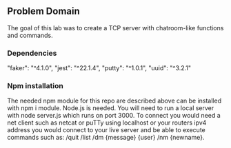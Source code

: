 ## Problem Domain

The goal of this lab was to create a TCP server with chatroom-like functions and commands.

### Dependencies
  "faker": "^4.1.0",
  "jest": "^22.1.4",
  "putty": "^1.0.1",
  "uuid": "^3.2.1"

### Npm installation
 The needed npm module for this repo are described above can be installed with npm i module.
 Node.js is needed. You will need to run a local server with node server.js which runs on port 3000.
 To connect you would need a net client such as netcat or puTTy using localhost or your routers ipv4 address you would connect to your live server and be able to execute commands such as: /quit /list /dm {message} {user} /nm {newname}.
